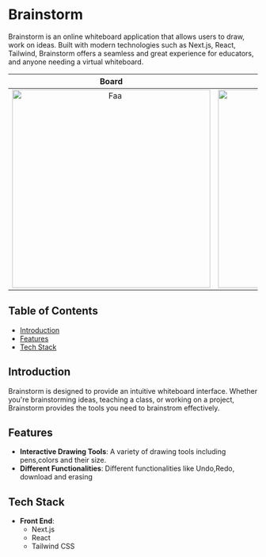 # Brainstorm

Brainstorm is an online whiteboard application that allows users to draw, work on ideas. Built with modern technologies such as Next.js, React, Tailwind, Brainstorm offers a seamless and great experience for educators, and anyone needing a virtual whiteboard.

|      Board             |   Drawing   |
| :--------------------: | :---------------------: |
| <img src="https://github.com/Devang2304/collaborative_whiteboard/assets/69463638/8e1d89a2-946b-4111-8dd6-86c302e60943" alt="Faa" border="0" width=400> | <img src="https://github.com/Devang2304/collaborative_whiteboard/assets/69463638/3e09f3ed-24d6-465f-ab6e-0a97fdb8fda7" alt="meet" border="0" width=400> |

## Table of Contents

- [Introduction](#introduction)
- [Features](#features)
- [Tech Stack](#tech-stack)


## Introduction

Brainstorm is designed to provide an intuitive whiteboard interface. Whether you're brainstorming ideas, teaching a class, or working on a project, Brainstorm provides the tools you need to brainstrom effectively.

## Features

- **Interactive Drawing Tools**: A variety of drawing tools including pens,colors and their size.
- **Different Functionalities**: Different functionalities like Undo,Redo, download and erasing 

## Tech Stack

- **Front End**:
    - Next.js
    - React
    - Tailwind CSS





